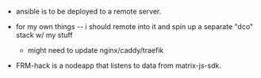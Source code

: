

* ansible is to be deployed to a remote server.
* for my own things -- i should remote into it and spin up a separate "dco" stack w/ my stuff
	- might need to update nginx/caddy/traefik


* FRM-hack is a nodeapp that listens to data from matrix-js-sdk.
 
